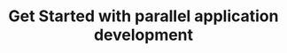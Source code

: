 ---
# ================================================================================
#       Edit
# ================================================================================

title: "Get Started with parallel application development"
# Should start with a verb, have no adjectives (amazing, cool, etc.), and be as concise as possible.

description: >
    Learning path for building and running parallel applications on Arm and tips to debug and optimize them.
# One sentance, is a quick summary of this learning path, viewable when searching through all learning paths. 

minutes_to_complete: 20   
# Always measured in minutes. Should be an integer, to complete the learning path (not just read it).

who_is_this_for: >
    Learning path for HPC software developers writing MPI applications.
# One sentence that should indicate exactly who the target audience is (developers in X industries using Y tools/software for Z use-case).

learning_objectives: 
    - Debug and fix a parallel application
    - Profile and optimize your code
    - Use optimized routines for common math operations
# 2-5 bullet points, one sentance each. Should start with a verb (Deploy, Measure) and indicate the value of the objective if possible.

prerequisites:
    - General knowledge about distibuted parallelism (MPI)
    - A C and Fortran compiler. Tested ![c_compiler](https://raw.githubusercontent.com/armflorentlebeau/arm_hpc_tools_trial/master/.github/badges/gcc.svg) ![f_compiler](https://raw.githubusercontent.com/armflorentlebeau/arm_hpc_tools_trial/master/.github/badges/gfortran.svg)
    - MPI framework. Tested ![openmpi](https://raw.githubusercontent.com/armflorentlebeau/arm_hpc_tools_trial/master/.github/badges/openmpi.svg)
    - BLAS library. Tested ![blas](https://raw.githubusercontent.com/armflorentlebeau/arm_hpc_tools_trial/master/.github/badges/blas.svg)
    - Python with NumPy, SciPy and MPI4Py. Tested ![python](https://raw.githubusercontent.com/armflorentlebeau/arm_hpc_tools_trial/master/.github/badges/python.svg) ![numpy](https://raw.githubusercontent.com/armflorentlebeau/arm_hpc_tools_trial/master/.github/badges/numpy.svg) ![scipy](https://raw.githubusercontent.com/armflorentlebeau/arm_hpc_tools_trial/master/.github/badges/scipy.svg) ![mpi4py](https://raw.githubusercontent.com/armflorentlebeau/arm_hpc_tools_trial/master/.github/badges/mpi4py.svg)
# List any prereqs needed before this learning path can be completed. Can include:
    # Online service accounts                                   (An Amazon Web Services account)
    # Prior knowledge                                           (Some familiarity with embedded programing)
    # Previous learning paths                                   (The Learning Path: Getting Started with Arm Virtual Hardware)
    # Particular tools/environments already being initialized   (An EC2 instance with AVH installed)





##### Tags
# Don't enter whitespace. An underscore will be visually replaced with whitespace.

skilllevels: Advanced
# Options:
    # Getting-Started   (for a basic overview of certain tools/softwares/topics)
    # Introductory      (the next stage up from getting started)
    # Experienced       (for topics that require a fair amount of background knowledge in tools/softwares/topics to complete)

subjects: Performance and Architecture

armips:
    # Groups of IP      (Cortex-M, Cortex-A, Cortex-R, Neoverse, GPU, System IP, etc.)
    # or Specific IP    (Cortex-M7, Neoverse-N1, AHB_Cache, etc.)
    - Neoverse
   

tools:
    # Environments      (AWS_EC2)
    # Toolchains        (GCC, Arm_Compiler_for_Embedded)
    # IDEs              (Arm Development Studio, VS_Code)
    # Online tools      (GitHub, Jenkins)
    # General tools     (cbuild)
    - GCC
    - Armclang
    - Arm Forge
    - gdb

softwares:
    # Languages         (Python, Go, MongoDB, Assembly, Java)
    - C
    - Fortran
    - Python

operatingsystems:
    # OSes              (Linux, Windows, macOS, FreeRTOS, Bare-metal)
    - Linux

# ================================================================================
#       FIXED, DO NOT MODIFY
# ================================================================================
weight: 1                       # _index.md always has weight of 1 to order correctly
layout: "learningpathall"       # All files under learning paths have this same wrapper
learning_path_main_page: "yes"  # Indicates this should be surfaced when looking for related content. Only set for _index.md of learning path content.
---